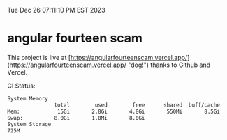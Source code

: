 Tue Dec 26 07:11:10 PM EST 2023

# angular fourteen scam


This project is live at [https://angularfourteenscam.vercel.app/](https://angularfourteenscam.vercel.app/ "dog!") thanks to Github and Vercel.

CI Status: 

```bash
System Memory
               total        used        free      shared  buff/cache   available
Mem:            15Gi       2.8Gi       4.8Gi       550Mi       8.5Gi        12Gi
Swap:          8.0Gi       1.0Mi       8.0Gi
System Storage
725M	.
